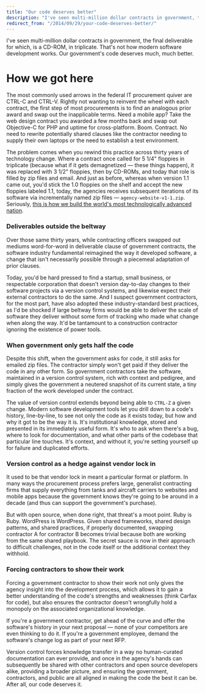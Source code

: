 ```yaml
---
title: "Our code deserves better"
description: "I've seen multi-million dollar contracts in government, the final deliverable for which, is a CD-ROM, in triplicate. That's not how modern software development works, and our code deserves better."
redirect_from: "/2014/09/29/your-code-deserves-better/"
---
```


I've seen multi-million dollar contracts in government, the final deliverable for which, is a CD-ROM, in triplicate. That's not how modern software development works. Our government's code deserves much, much better.

# How we got here

The most commonly used arrows in the federal IT procurement quiver are CTRL-C and CTRL-V. Rightly not wanting to reinvent the wheel with each contract, the first step of most procurements is to find an analogous prior award and swap out the inapplicable terms. Need a mobile app? Take the web design contract you awarded a few months back and swap out Objective-C for PHP and uptime for cross-platform. Boom. Contract. No need to rewrite potentially shared clauses like the contractor needing to supply their own laptops or the need to establish a test environment.

The problem comes when you rewind this practice across thirty years of technology change. Where a contract once called for 5 1/4" floppies in triplicate (because what if it gets demagnetized — these things happen), it was replaced with 3 1/2" floppies, then by CD-ROMs, and today that role is filled by zip files and email. And just as before, whereas when version 1.1 came out, you'd stick the 1.0 floppies on the shelf and accept the new floppies labeled 1.1, today, the agencies receives subsequent iterations of its software via incrementally named zip files — `agency-website-v1-1.zip`. Seriously, [this is how we build the world's most technologically advanced nation](https://www.fbo.gov/index?s=opportunity&mode=form&id=7d564eb4ea5e4b763a48eb21bf5f3766&tab=core&_cview=0).

### Deliverables outside the beltway

Over those same thirty years, while contracting officers swapped out mediums word-for-word in deliverable clause of government contracts, the software industry fundamental reimagined the way it developed software, a change that isn't necessarily possible through a piecemeal adaptation of prior clauses.

Today, you'd be hard pressed to find a startup, small business, or respectable corporation that doesn't version  day-to-day changes to their software projects via a version control systems, and likewise expect their external contractors to do the same. And I suspect government contractors, for the most part, have also adopted these industry-standard best practices, as I'd be shocked if large beltway firms would be able to deliver the scale of software they deliver without some form of tracking who made what change when along the way. It'd be tantamount to a construction contractor ignoring the existence of power tools.

### When government only gets half the code

Despite this shift, when the government asks for code, it still asks for emailed zip files. The contractor simply won't get paid if they deliver the code in any other form. So government contractors take the software, maintained in a version control system, rich with context and pedigree, and simply gives the government a neutered snapshot of its current state, a tiny fraction of the work developed under the contract.

The value of version control extends beyond being able to `CTRL-Z` a given change. Modern software development tools let you drill down to a code's history, line-by-line, to see not only the code as it exists today, but how and why it got to be the way it is. It's institutional knowledge, stored and presented in its immediately useful form. It's who to ask when there's a bug, where to look for documentation, and what other parts of the codebase that particular line touches. It's context, and without it, you're setting yourself up for failure and duplicated efforts.

### Version control as a hedge against vendor lock in

It used to be that vendor lock in meant a particular format or platform. In many ways the procurement process prefers large, generalist contracting firms that supply everything from tanks and aircraft carriers to websites and mobile apps because the government knows they're going to be around in a decade (and thus can support the government's purchase).

But with open source, when done right, that threat's a moot point. Ruby is Ruby. WordPress is WordPress. Given shared frameworks, shared design patterns, and shared practices, if properly documented, swapping contractor A for contractor B becomes trivial because both are working from the same shared playbook. The secret sauce is now in their approach to difficult challenges, not in the code itself or the additional context they withhold.

### Forcing contractors to show their work

Forcing a government contractor to show their work not only gives the agency insight into the development process, which allows it to gain a better understanding of the code's strengths and weaknesses (think Carfax for code), but also ensures the contractor doesn't wrongfully hold a monopoly on the associated organizational knowledge.

If you're a government contractor, get ahead of the curve and offer the software's history in your next proposal — none of your competitors are even thinking to do it. If you're a government employee, demand the software's change log as part of your next RFP.

Version control forces knowledge transfer in a way no human-curated documentation can ever provide, and once in the agency's hands can subsequently be shared with other contractors and open source developers alike, providing a broader picture, and ensuring the government, contractors, and public are all aligned in making the code the best it can be. After all, our code deserves it.
